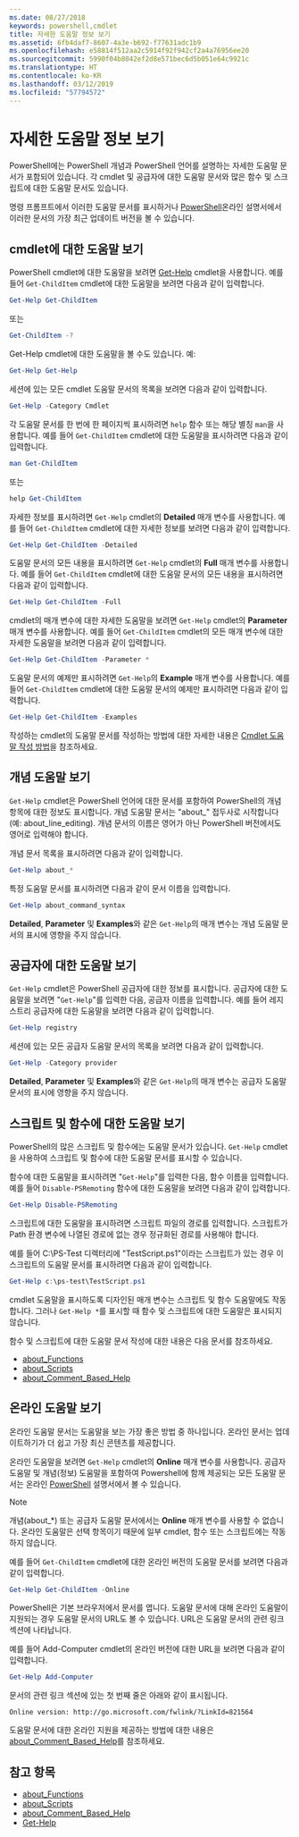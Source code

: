 ```yaml
---
ms.date: 08/27/2018
keywords: powershell,cmdlet
title: 자세한 도움말 정보 보기
ms.assetid: 6fb4daf7-8607-4a3e-b692-f77631adc1b9
ms.openlocfilehash: e58814f512aa2c5914f92f942cf2a4a76956ee20
ms.sourcegitcommit: 5990f04b8042ef2d8e571bec6d5b051e64c9921c
ms.translationtype: HT
ms.contentlocale: ko-KR
ms.lasthandoff: 03/12/2019
ms.locfileid: "57794572"
---
```

# <a name="getting-detailed-help-information"></a>자세한 도움말 정보 보기

PowerShell에는 PowerShell 개념과 PowerShell 언어를 설명하는 자세한 도움말 문서가 포함되어 있습니다. 각 cmdlet 및 공급자에 대한 도움말 문서와 많은 함수 및 스크립트에 대한 도움말 문서도 있습니다.

명령 프롬프트에서 이러한 도움말 문서를 표시하거나 [PowerShell](/powershell/scripting/overview)온라인 설명서에서 이러한 문서의 가장 최근 업데이트 버전을 볼 수 있습니다.

## <a name="getting-help-for-cmdlets"></a>cmdlet에 대한 도움말 보기

PowerShell cmdlet에 대한 도움말을 보려면 [Get-Help](/powershell/module/microsoft.powershell.core/Get-Help) cmdlet을 사용합니다. 예를 들어 `Get-ChildItem` cmdlet에 대한 도움말을 보려면 다음과 같이 입력합니다.

```powershell
Get-Help Get-ChildItem
```

또는

```powershell
Get-ChildItem -?
```

Get-Help cmdlet에 대한 도움말을 볼 수도 있습니다. 예:

```powershell
Get-Help Get-Help
```

세션에 있는 모든 cmdlet 도움말 문서의 목록을 보려면 다음과 같이 입력합니다.

```powershell
Get-Help -Category Cmdlet
```

각 도움말 문서를 한 번에 한 페이지씩 표시하려면 `help` 함수 또는 해당 별칭 `man`을 사용합니다.
예를 들어 `Get-ChildItem` cmdlet에 대한 도움말을 표시하려면 다음과 같이 입력합니다.

```powershell
man Get-ChildItem
```

또는

```powershell
help Get-ChildItem
```

자세한 정보를 표시하려면 `Get-Help` cmdlet의 **Detailed** 매개 변수를 사용합니다. 예를 들어 `Get-ChildItem` cmdlet에 대한 자세한 정보를 보려면 다음과 같이 입력합니다.

```powershell
Get-Help Get-ChildItem -Detailed
```

도움말 문서의 모든 내용을 표시하려면 `Get-Help` cmdlet의 **Full** 매개 변수를 사용합니다. 예를 들어 `Get-ChildItem` cmdlet에 대한 도움말 문서의 모든 내용을 표시하려면 다음과 같이 입력합니다.

```powershell
Get-Help Get-ChildItem -Full
```

cmdlet의 매개 변수에 대한 자세한 도움말을 보려면 `Get-Help` cmdlet의 **Parameter** 매개 변수를 사용합니다. 예를 들어 `Get-ChildItem` cmdlet의 모든 매개 변수에 대한 자세한 도움말을 보려면 다음과 같이 입력합니다.

```powershell
Get-Help Get-ChildItem -Parameter *
```

도움말 문서의 예제만 표시하려면 `Get-Help`의 **Example** 매개 변수를 사용합니다.
예를 들어 `Get-ChildItem` cmdlet에 대한 도움말 문서의 예제만 표시하려면 다음과 같이 입력합니다.

```powershell
Get-Help Get-ChildItem -Examples
```

작성하는 cmdlet의 도움말 문서를 작성하는 방법에 대한 자세한 내용은 [Cmdlet 도움말 작성 방법](/powershell/developer/help/writing-help-for-windows-powershell-cmdlets)을 참조하세요.

## <a name="getting-conceptual-help"></a>개념 도움말 보기

`Get-Help` cmdlet은 PowerShell 언어에 대한 문서를 포함하여 PowerShell의 개념 항목에 대한 정보도 표시합니다. 개념 도움말 문서는 "about_" 접두사로 시작합니다(예: about_line_editing). 개념 문서의 이름은 영어가 아닌 PowerShell 버전에서도 영어로 입력해야 합니다.

개념 문서 목록을 표시하려면 다음과 같이 입력합니다.

```powershell
Get-Help about_*
```

특정 도움말 문서를 표시하려면 다음과 같이 문서 이름을 입력합니다.

```powershell
Get-Help about_command_syntax
```

**Detailed**, **Parameter** 및 **Examples**와 같은 `Get-Help`의 매개 변수는 개념 도움말 문서의 표시에 영향을 주지 않습니다.

## <a name="getting-help-about-providers"></a>공급자에 대한 도움말 보기

`Get-Help` cmdlet은 PowerShell 공급자에 대한 정보를 표시합니다. 공급자에 대한 도움말을 보려면 "`Get-Help`"를 입력한 다음, 공급자 이름을 입력합니다. 예를 들어 레지스트리 공급자에 대한 도움말을 보려면 다음과 같이 입력합니다.

```powershell
Get-Help registry
```

세션에 있는 모든 공급자 도움말 문서의 목록을 보려면 다음과 같이 입력합니다.

```powershell
Get-Help -Category provider
```

**Detailed**, **Parameter** 및 **Examples**와 같은 `Get-Help`의 매개 변수는 공급자 도움말 문서의 표시에 영향을 주지 않습니다.

## <a name="getting-help-about-scripts-and-functions"></a>스크립트 및 함수에 대한 도움말 보기

PowerShell의 많은 스크립트 및 함수에는 도움말 문서가 있습니다. `Get-Help` cmdlet을 사용하여 스크립트 및 함수에 대한 도움말 문서를 표시할 수 있습니다.

함수에 대한 도움말을 표시하려면 "`Get-Help`"를 입력한 다음, 함수 이름을 입력합니다. 예를 들어 `Disable-PSRemoting` 함수에 대한 도움말을 보려면 다음과 같이 입력합니다.

```powershell
Get-Help Disable-PSRemoting
```

스크립트에 대한 도움말을 표시하려면 스크립트 파일의 경로를 입력합니다. 스크립트가 Path 환경 변수에 나열된 경로에 없는 경우 정규화된 경로를 사용해야 합니다.

예를 들어 C:\\PS-Test 디렉터리에 "TestScript.ps1"이라는 스크립트가 있는 경우 이 스크립트의 도움말 문서를 표시하려면 다음과 같이 입력합니다.

```powershell
Get-Help c:\ps-test\TestScript.ps1
```

cmdlet 도움말을 표시하도록 디자인된 매개 변수는 스크립트 및 함수 도움말에도 작동합니다. 그러나 `Get-Help *`를 표시할 때 함수 및 스크립트에 대한 도움말은 표시되지 않습니다.

함수 및 스크립트에 대한 도움말 문서 작성에 대한 내용은 다음 문서를 참조하세요.

- [about_Functions](/powershell/module/microsoft.powershell.core/about/about_functions)
- [about_Scripts](/powershell/module/microsoft.powershell.core/about/about_scripts)
- [about_Comment_Based_Help](/powershell/module/microsoft.powershell.core/about/about_comment_based_help)

## <a name="getting-help-online"></a>온라인 도움말 보기

온라인 도움말 문서는 도움말을 보는 가장 좋은 방법 중 하나입니다. 온라인 문서는 업데이트하기가 더 쉽고 가장 최신 콘텐츠를 제공합니다.

온라인 도움말을 보려면 `Get-Help` cmdlet의 **Online** 매개 변수를 사용합니다. 공급자 도움말 및 개념(정보) 도움말을 포함하여 Powershell에 함께 제공되는 모든 도움말 문서는 온라인 [PowerShell](/powershell/scripting/powershell-scripting) 설명서에서 볼 수 있습니다.

> [!NOTE]
> 개념(about_\*) 또는 공급자 도움말 문서에서는 **Online** 매개 변수를 사용할 수 없습니다.
> 온라인 도움말은 선택 항목이기 때문에 일부 cmdlet, 함수 또는 스크립트에는 작동하지 않습니다.

예를 들어 `Get-ChildItem` cmdlet에 대한 온라인 버전의 도움말 문서를 보려면 다음과 같이 입력합니다.

```powershell
Get-Help Get-ChildItem -Online
```

PowerShell은 기본 브라우저에서 문서를 엽니다. 도움말 문서에 대해 온라인 도움말이 지원되는 경우 도움말 문서의 URL도 볼 수 있습니다. URL은 도움말 문서의 관련 링크 섹션에 나타납니다.

예를 들어 Add-Computer cmdlet의 온라인 버전에 대한 URL을 보려면 다음과 같이 입력합니다.

```powershell
Get-Help Add-Computer
```

문서의 관련 링크 섹션에 있는 첫 번째 줄은 아래와 같이 표시됩니다.

```Output
Online version: http://go.microsoft.com/fwlink/?LinkId=821564
```

도움말 문서에 대한 온라인 지원을 제공하는 방법에 대한 내용은 [about_Comment_Based_Help](/powershell/module/microsoft.powershell.core/about/about_comment_based_help)를 참조하세요.

## <a name="see-also"></a>참고 항목

- [about_Functions](/powershell/module/microsoft.powershell.core/about/about_functions)
- [about_Scripts](/powershell/module/microsoft.powershell.core/about/about_scripts)
- [about_Comment_Based_Help](/powershell/module/microsoft.powershell.core/about/about_comment_based_help)
- [Get-Help](/powershell/module/microsoft.powershell.core/get-help)
